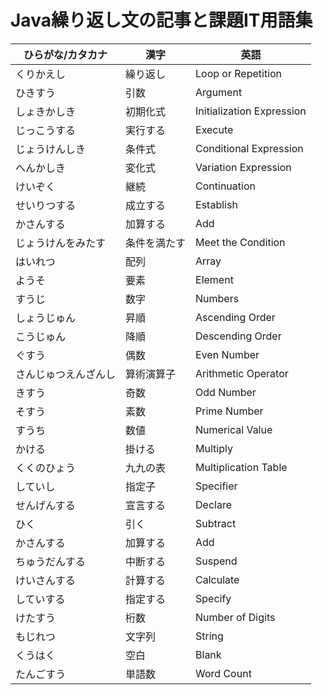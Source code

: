    
# Java繰り返し文の記事と課題IT用語集

| ひらがな/カタカナ | 漢字 | 英語 |
| --------- | --------- | ------------------- |
| くりかえし | 繰り返し | Loop or Repetition |
| ひきすう | 引数 | Argument |
| しょきかしき | 初期化式 | Initialization Expression |
| じっこうする | 実行する | Execute |
| じょうけんしき | 条件式 | Conditional Expression |
| へんかしき | 変化式 | Variation Expression |
| けいぞく | 継続 | Continuation |
| せいりつする | 成立する | Establish |
| かさんする | 加算する | Add |
| じょうけんをみたす | 条件を満たす | Meet the Condition |
| はいれつ | 配列 | Array |
| ようそ | 要素 | Element |
| すうじ | 数字 | Numbers |
| しょうじゅん | 昇順 | Ascending Order |
| こうじゅん | 降順 | Descending Order |
| ぐすう | 偶数 | Even Number |
| さんじゅつえんざんし| 算術演算子 | Arithmetic Operator |
| きすう| 奇数 | Odd Number |
| そすう| 素数 | Prime Number|
| すうち | 数値 | Numerical Value |
| かける | 掛ける | Multiply |
| くくのひょう | 九九の表 | Multiplication Table |
| していし | 指定子 | Specifier |
| せんげんする | 宣言する | Declare |
| ひく | 引く | Subtract |
| かさんする | 加算する | Add |
| ちゅうだんする | 中断する| Suspend |
| けいさんする | 計算する | Calculate |
| していする | 指定する | Specify |
| けたすう | 桁数 | Number of Digits |
| もじれつ | 文字列 | String |
| くうはく | 空白 | Blank |
| たんごすう | 単語数 | Word Count |
